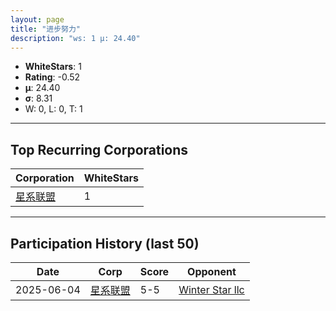 ```yaml
---
layout: page
title: "进步努力"
description: "ws: 1 μ: 24.40"
---
```

- **WhiteStars**: 1
- **Rating**: -0.52
- **μ**: 24.40  
- **σ**: 8.31
- W: 0, L: 0, T: 1

---

## Top Recurring Corporations

| Corporation | WhiteStars |
| --- | --- |
| [星系联盟](https://ws.tsl.rocks/corp/701707befdc5df7661af18b4d249ef83b62ca47ad90084d24cfb776112ee4a36/) | 1 |

---

## Participation History (last 50)

| Date | Corp | Score | Opponent |
| --- | --- | --- | --- |
| 2025-06-04 | [星系联盟](https://ws.tsl.rocks/corp/701707befdc5df7661af18b4d249ef83b62ca47ad90084d24cfb776112ee4a36/) | 5-5 | [Winter Star llc](https://ws.tsl.rocks/corp/89b20821cb6e619dced74a6e153a1d3ceafa70b1035fb7d61a6920d375e49f50/) |